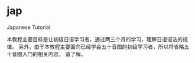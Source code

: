 jap
===

Japanese Tutorial

本教程主要目标是让初级日语学习者，通过两三个月的学习，理解日语语法的规律。 
另外，由于本教程主要面向已经学会五十音图的初级学习者，所以将省略五十音图入门的相关内容。
请了解。

